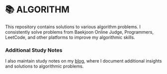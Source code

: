 # 📚 ALGORITHM
This repository contains solutions to various algorithm problems. I consistently solve problems from Baekjoon Online Judge, Programmers, LeetCode, and other platforms to improve my algorithmic skills.

### Additional Study Notes
I also maintain study notes on my [blog](https://blog.naver.com/kiruk313), where I document additional insights and solutions to algorithmic problems.
